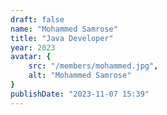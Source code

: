 ```yaml
---
draft: false
name: "Mohammed Samrose"
title: "Java Developer"
year: 2023
avatar: {
    src: "/members/mohammed.jpg",
    alt: "Mohammed Samrose"
}
publishDate: "2023-11-07 15:39"
---
```

